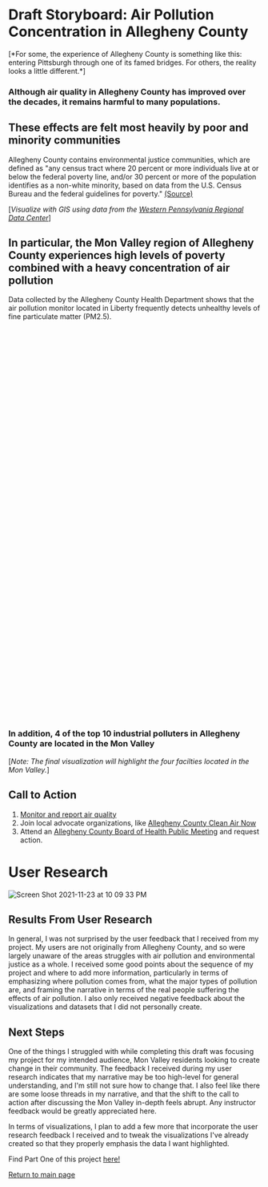 # Draft Storyboard: Air Pollution Concentration in Allegheny County
<div class="flourish-embed flourish-photo-slider" data-src="visualisation/7918558"><script src="https://public.flourish.studio/resources/embed.js"></script></div>
[*For some, the experience of Allegheny County is something like this: entering Pittsburgh through one of its famed bridges. For others, the reality looks a little different.*]

### Although air quality in Allegheny County has improved over the decades, it remains harmful to many populations.
<div class="flourish-embed flourish-chart" data-src="visualisation/7917603"><script src="https://public.flourish.studio/resources/embed.js"></script></div>

## These effects are felt most heavily by poor and minority communities

Allegheny County contains environmental justice communities, which are defined as "any census tract where 20 percent or more individuals live at or below the federal poverty line, and/or 30 percent or more of the population identifies as a non-white minority, based on data from the U.S. Census Bureau and the federal guidelines for poverty." [(Source)](https://www.dep.pa.gov/PublicParticipation/OfficeofEnvironmentalJustice/Pages/PA-Environmental-Justice-Areas.aspx)

[*Visualize with GIS using data from the [Western Pennsylvania Regional Data Center](https://data.wprdc.org/dataset/environmental-justice-census-tracts)*]

<div class="flourish-embed flourish-hierarchy" data-src="visualisation/7918464"><script src="https://public.flourish.studio/resources/embed.js"></script></div>

## In particular, the Mon Valley region of Allegheny County experiences high levels of poverty combined with a heavy concentration of air pollution 
Data collected by the Allegheny County Health Department shows that the air pollution monitor located in Liberty frequently detects unhealthy levels of fine particulate matter (PM2.5).

<script type='text/javascript' src='https://tableau.alleghenycounty.us/javascripts/api/viz_v1.js'></script><div class='tableauPlaceholder' style='width: 900px; height: 777px;'><object class='tableauViz' width='900' height='777' style='display:none;'><param name='host_url' value='https%3A%2F%2Ftableau.alleghenycounty.us%2F' /> <param name='embed_code_version' value='3' /> <param name='site_root' value='&#47;t&#47;PublicSite' /><param name='name' value='AlleghenyCountyAirQuality&#47;OverTime' /><param name='tabs' value='no' /><param name='toolbar' value='yes' /><param name='showAppBanner' value='false' /><param name='display_spinner' value='no' /></object></div>

### In addition, 4 of the top 10 industrial polluters in Allegheny County are located in the Mon Valley
[*Note: The final visualization will highlight the four facilties located in the Mon Valley.*]
<div class="flourish-embed flourish-chart" data-src="visualisation/7918666"><script src="https://public.flourish.studio/resources/embed.js"></script></div>

## Call to Action
1. [Monitor and report air quality](https://smellpgh.org/)
2. Join local advocate organizations, like [Allegheny County Clean Air Now](https://accan.org/)
3. Attend an [Allegheny County Board of Health Public Meeting](https://www.alleghenycounty.us/Health-Department/Resources/About/Board-of-Health/Public-Meeting-Schedule.aspx) and request action.

# User Research
![Screen Shot 2021-11-23 at 10 09 33 PM](https://user-images.githubusercontent.com/92963323/143164927-3fa10915-fd25-46ea-b011-09e08a771a7a.png)

## Results From User Research
In general, I was not surprised by the user feedback that I received from my project. My users are not originally from Allegheny County, and so were largely unaware of the areas struggles with air pollution and environmental justice as a whole. I received some good points about the sequence of my project and where to add more information, particularly in terms of emphasizing where pollution comes from, what the major types of pollution are, and framing the narrative in terms of the real people suffering the effects of air pollution. I also only received negative feedback about the visualizations and datasets that I did not personally create.

## Next Steps
One of the things I struggled with while completing this draft was focusing my project for my intended audience, Mon Valley residents looking to create change in their community. The feedback I received during my user research indicates that my narrative may be too high-level for general understanding, and I'm still not sure how to change that. I also feel like there are some loose threads in my narrative, and that the shift to the call to action after discussing the Mon Valley in-depth feels abrupt. Any instructor feedback would be greatly appreciated here. 

In terms of visualizations, I plan to add a few more that incorporate the user research feedback I received and to tweak the visualizations I've already created so that they properly emphasis the data I want highlighted.

Find Part One of this project [here!](https://aej6qm.github.io/Telling-Stories-with-Data/final_project_part_1_AnneJensen.html)

[Return to main page](https://aej6qm.github.io/Telling-Stories-with-Data.html)
